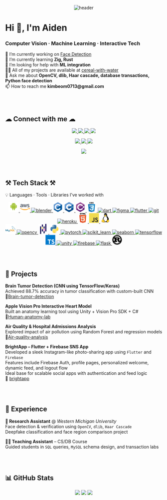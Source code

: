 <p align="center">
  <img src="https://capsule-render.vercel.app/api?type=waving&color=ccffcc&height=300&section=header&text=Welcome&fontSize=90&animation=fadeIn&fontAlignY=38&desc=cereal-with-water's%20GitHub%20Profile&descAlignY=51&descAlign=62&fontColor=ffffff" alt="header"/>
</p>

<h1 align="left">Hi 👋, I'm Aiden</h1>
<h3 align="left">Computer Vision · Machine Learning · Interactive Tech</h3>

<p align="left">
  🔭 I’m currently working on <a href="https://github.com/cereal-with-water/Face-Detection">Face Detection</a><br/>
  🌱 I’m currently learning <b>Zig, Rust</b><br/>
  🤝 I’m looking for help with <b>ML integration</b><br/>
  👨‍💻 All of my projects are available at <a href="https://github.com/cereal-with-water">cereal-with-water</a><br/>
  💬 Ask me about <b>OpenCV, dlib, Haar cascade, database transactions, Python face detection</b><br/>
  📫 How to reach me <b>kimbeom0713@gmail.com</b>
</p>
<br><br>




<h2 align="left">☁ Connect with me ☁</h2>

<p align="center">
  <a href="https://www.linkedin.com/in/aiden-kim-531107249/" target="_blank">
    <img src="https://img.shields.io/badge/LinkedIn-0A66C2?style=flat-square&logo=linkedin&logoColor=white"/>
  </a>
  <a href="https://hashnode.com/@cerealwithwater" target="_blank">
  <img src="https://img.shields.io/badge/hashnode-2962FF?style=flat-square&logo=hashnode&logoColor=white"/>
  </a>
  
  <a href="https://nedia-2c9.tistory.com/" target="_blank">
  <img src="https://img.shields.io/badge/Tistory-FF5A00?style=flat-square&logo=tistory&logoColor=white"/>
  </a>
  <a href="https://www.instagram.com/aidenkm_/" target="_blank">
    <img src="https://img.shields.io/badge/Instagram-E4405F?style=flat-square&logo=instagram&logoColor=white"/>
  </a>
</p>

<p align="center">
  <a href="https://dev.to/cerealwithwater" target="_blank">
    <img src="https://img.shields.io/badge/Dev.to-0A0A0A?style=flat-square&logo=dev.to&logoColor=white"/>
  </a>
  <a href="https://kaggle.com/f1d89a" target="_blank">
    <img src="https://img.shields.io/badge/Kaggle-20BEFF?style=flat-square&logo=kaggle&logoColor=white"/>
  </a>
  <a href="https://www.leetcode.com/nomoreerror" target="_blank">
    <img src="https://img.shields.io/badge/LeetCode-FFA116?style=flat-square&logo=leetcode&logoColor=white"/>
  </a>
</p>



<p align="center">
  <img src="https://visitor-badge.laobi.icu/badge?page_id=cereal-with-water.cereal-with-water" />
</p>
<br><br>



<h2 align="left">⚒ Tech Stack ⚒</h2>
<p align="left">💡 Languages · Tools · Libraries I’ve worked with</p>

<p align="center">
    <a href="https://developer.android.com" target="_blank" rel="noreferrer"> <img src="https://raw.githubusercontent.com/devicons/devicon/master/icons/android/android-original-wordmark.svg" alt="android" width="32" height="32"/> </a> <a href="https://aws.amazon.com" target="_blank" rel="noreferrer"> <img src="https://raw.githubusercontent.com/devicons/devicon/master/icons/amazonwebservices/amazonwebservices-original-wordmark.svg" alt="aws" width="32" height="32"/> </a> <a href="https://www.blender.org/" target="_blank" rel="noreferrer"> <img src="https://download.blender.org/branding/community/blender_community_badge_white.svg" alt="blender" width="32" height="32"/> </a> <a href="https://www.cprogramming.com/" target="_blank" rel="noreferrer"> <img src="https://raw.githubusercontent.com/devicons/devicon/master/icons/c/c-original.svg" alt="c" width="32" height="32"/> </a> <a href="https://www.w3schools.com/cpp/" target="_blank" rel="noreferrer"> <img src="https://raw.githubusercontent.com/devicons/devicon/master/icons/cplusplus/cplusplus-original.svg" alt="cplusplus" width="32" height="32"/> </a> <a href="https://www.w3schools.com/cs/" target="_blank" rel="noreferrer"> <img src="https://raw.githubusercontent.com/devicons/devicon/master/icons/csharp/csharp-original.svg" alt="csharp" width="32" height="32"/> </a> <a href="https://www.w3schools.com/css/" target="_blank" rel="noreferrer"> <img src="https://raw.githubusercontent.com/devicons/devicon/master/icons/css3/css3-original-wordmark.svg" alt="css3" width="32" height="32"/> </a> <a href="https://dart.dev" target="_blank" rel="noreferrer"> <img src="https://www.vectorlogo.zone/logos/dartlang/dartlang-icon.svg" alt="dart" width="32" height="32"/> </a> <a href="https://www.figma.com/" target="_blank" rel="noreferrer"> <img src="https://www.vectorlogo.zone/logos/figma/figma-icon.svg" alt="figma" width="32" height="32"/> </a> <a href="https://flutter.dev" target="_blank" rel="noreferrer"> <img src="https://www.vectorlogo.zone/logos/flutterio/flutterio-icon.svg" alt="flutter" width="32" height="32"/> </a> <a href="https://git-scm.com/" target="_blank" rel="noreferrer"> <img src="https://www.vectorlogo.zone/logos/git-scm/git-scm-icon.svg" alt="git" width="32" height="32"/> </a> <a href="https://heroku.com" target="_blank" rel="noreferrer"> <img src="https://www.vectorlogo.zone/logos/heroku/heroku-icon.svg" alt="heroku" width="32" height="32"/> </a> <a href="https://www.w3.org/html/" target="_blank" rel="noreferrer"> <img src="https://raw.githubusercontent.com/devicons/devicon/master/icons/html5/html5-original-wordmark.svg" alt="html5" width="32" height="32"/> </a> <a href="https://developer.mozilla.org/en-US/docs/Web/JavaScript" target="_blank" rel="noreferrer"> <img src="https://raw.githubusercontent.com/devicons/devicon/master/icons/javascript/javascript-original.svg" alt="javascript" width="32" height="32"/> </a> <a href="https://www.linux.org/" target="_blank" rel="noreferrer"> <img src="https://raw.githubusercontent.com/devicons/devicon/master/icons/linux/linux-original.svg" alt="linux" width="32" height="32"/> </a> <a href="https://www.mysql.com/" target="_blank" rel="noreferrer"> <br><img src="https://raw.githubusercontent.com/devicons/devicon/master/icons/mysql/mysql-original-wordmark.svg" alt="mysql" width="32" height="32"/> </a> <a href="https://opencv.org/" target="_blank" rel="noreferrer"> <img src="https://www.vectorlogo.zone/logos/opencv/opencv-icon.svg" alt="opencv" width="32" height="32"/> </a> <a href="https://pandas.pydata.org/" target="_blank" rel="noreferrer"> <img src="https://raw.githubusercontent.com/devicons/devicon/2ae2a900d2f041da66e950e4d48052658d850630/icons/pandas/pandas-original.svg" alt="pandas" width="32" height="32"/> </a> <a href="https://www.python.org" target="_blank" rel="noreferrer"> <img src="https://raw.githubusercontent.com/devicons/devicon/master/icons/python/python-original.svg" alt="python" width="32" height="32"/> </a> <a href="https://pytorch.org/" target="_blank" rel="noreferrer"> <img src="https://www.vectorlogo.zone/logos/pytorch/pytorch-icon.svg" alt="pytorch" width="32" height="32"/> </a> <a href="https://scikit-learn.org/" target="_blank" rel="noreferrer"> <img src="https://upload.wikimedia.org/wikipedia/commons/0/05/Scikit_learn_logo_small.svg" alt="scikit_learn" width="32" height="32"/> </a> <a href="https://seaborn.pydata.org/" target="_blank" rel="noreferrer"> <img src="https://seaborn.pydata.org/_images/logo-mark-lightbg.svg" alt="seaborn" width="32" height="32"/> </a> <a href="https://www.tensorflow.org" target="_blank" rel="noreferrer"> <img src="https://www.vectorlogo.zone/logos/tensorflow/tensorflow-icon.svg" alt="tensorflow" width="32" height="32"/> </a> <a href="https://www.typescriptlang.org/" target="_blank" rel="noreferrer"> <img src="https://raw.githubusercontent.com/devicons/devicon/master/icons/typescript/typescript-original.svg" alt="typescript" width="32" height="32"/> </a> <a href="https://unity.com/" target="_blank" rel="noreferrer"> <img src="https://www.vectorlogo.zone/logos/unity3d/unity3d-icon.svg" alt="unity" width="32" height="32"/> </a> <a href="https://firebase.google.com/" target="_blank" rel="noreferrer"> <img src="https://www.vectorlogo.zone/logos/firebase/firebase-icon.svg" alt="firebase" width="32" height="32"/> </a> <a href="https://flask.palletsprojects.com/" target="_blank" rel="noreferrer"> <img src="https://www.vectorlogo.zone/logos/pocoo_flask/pocoo_flask-icon.svg" alt="flask" width="32" height="32"/> </a> <a href="https://www.rust-lang.org" target="_blank" rel="noreferrer"> <img src="https://raw.githubusercontent.com/devicons/devicon/master/icons/rust/rust-plain.svg" alt="rust" width="32" height="32"/> </a>
</p>
<br><br>


<h2 align="left">🚀 Projects</h2>

<p align="left">
  <b>Brain Tumor Detection (CNN using TensorFlow/Keras)</b><br/>
  Achieved 88.7% accuracy in tumor classification with custom-built CNN<br>
  📁<a href="https://github.com/cereal-with-water/Brain-tumor-Detection" target="_blank">Brain-tumor-detection</a>
</p>

<p align="left">
  <b>Apple Vision Pro Interactive Heart Model</b><br/>
  Built an anatomy learning tool using Unity + Vision Pro SDK + C#<br>
  📁<a href="https://github.com/cereal-with-water/Human-Anatomy-Public" target="_blank">Human-anatomy-lab</a>

</p>

<p align="left">
  <b>Air Quality & Hospital Admissions Analysis</b><br/>
  Explored impact of air pollution using Random Forest and regression models<br>
  📁<a href="https://github.com/cereal-with-water/Hospitality-in-India" target="_blank">Air-quality-analysis</a>
</p>

<p align="left">
  <b>BrightApp – Flutter + Firebase SNS App</b><br/>
  Developed a sleek Instagram-like photo-sharing app using <code>Flutter</code> and <code>Firebase</code><br/>
  Features include Firebase Auth, profile pages, personalized welcome, dynamic feed, and logout flow<br/>
  Ideal base for scalable social apps with authentication and feed logic<br/>
  📁 <a href="https://github.com/cereal-with-water/Bright-app-Android" target="_blank">brightapp</a>
</p>

<br><br>

<h2 align="left">💼 Experience</h2>

<p align="left">
  <b>🔬 Research Assistant</b> @ <i>Western Michigan University</i><br/>
  Face detection & verification using <code>OpenCV</code>, <code>dlib</code>, <code>Haar Cascade</code><br/>
  Deepfake classification and face region comparison project<br/>
  <!--📁 <a href="https://github.com/cereal-with-water/FaceDetection-DeepfakeVerification" target="_blank">FaceDetection-DeepfakeVerification</a>-->
</p>

<p align="left">
  <b>🧑‍🏫 Teaching Assistant</b> – CS/DB Course<br/>
  Guided students in <code>SQL</code> queries, <code>MySQL</code> schema design, and transaction labs<br/>
  <!--📁 <a href="https://github.com/cereal-with-water/DB-Order-Fulfillment" target="_blank">DB-Order-Fulfillment</a>-->
</p>


<br><br>

<h2 align="left">📊 GitHub Stats</h2>
<p align="center">
  <img src="https://github-readme-stats.vercel.app/api?username=cereal-with-water&show_icons=true&theme=tokyonight" height="180"/>
  <img src="https://github-readme-streak-stats.herokuapp.com/?user=cereal-with-water&theme=tokyonight" height="180"/>
  <img src="https://github-readme-stats.vercel.app/api/top-langs?username=cereal-with-water&layout=compact&theme=tokyonight&card_width=350" height="160"/>
</p>



